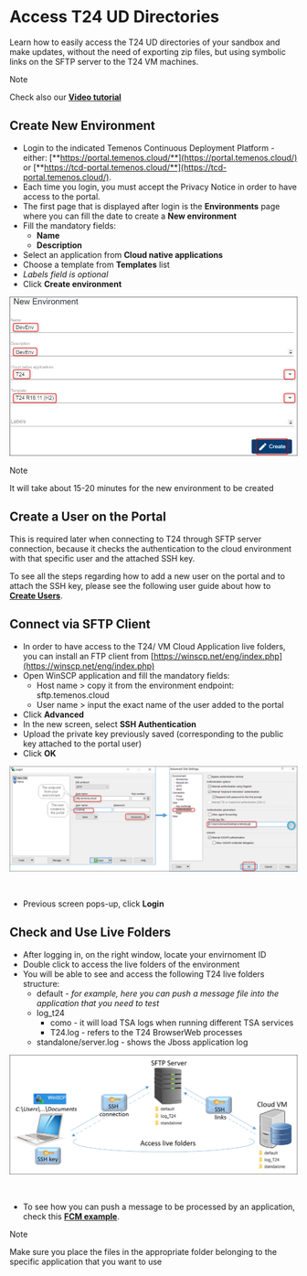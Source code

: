 # Access T24 UD Directories

Learn how to easily access the T24 UD directories of your sandbox and make updates, without the need of exporting zip files, but using symbolic links on the SFTP server to the T24 VM machines.

> [!Note]
> Check also our <a href="https://www.youtube.com/watch?v=wqBTV76cAOQ" target="_blank">**Video tutorial**
</a>


## Create New Environment

 - Login to the indicated Temenos Continuous Deployment Platform - either: [**https://portal.temenos.cloud/**](https://portal.temenos.cloud/) or [**https://tcd-portal.temenos.cloud/**](https://tcd-portal.temenos.cloud/).
 - Each time you login, you must accept the Privacy Notice in order to have access to the portal.
 - The first page that is displayed after login is the **Environments** page where you can fill the date to create a **New environment**
- Fill the mandatory fields:
    - **Name**
    - **Description**
- Select an application from **Cloud native applications**
- Choose a template from **Templates** list
- *Labels field is optional*
- Click **Create environment**

![new environment](./images/env-new.png)

> [!Note]
> It will take about 15-20 minutes for the new environment to be created

## Create a User on the Portal

This is required later when connecting to T24 through SFTP server connection, because it checks the authentication to the cloud environment with that specific user and the attached SSH key.

To see all the steps regarding how to add a new user on the portal and to attach the SSH key, please see the following user guide about how to [**Create Users**](../techguides/user-creation-in-paas.md).

## Connect via SFTP Client

 - In order to have access to the T24/ VM Cloud Application live folders, you can install an FTP client from [https://winscp.net/eng/index.php](https://winscp.net/eng/index.php)
 - Open WinSCP application and fill the mandatory fields:
   - Host name > copy it from the environment endpoint: sftp.temenos.cloud 
   - User name > input the exact name of the user added to the portal
 - Click **Advanced**
 - In the new screen, select **SSH Authentication** 
 - Upload the private key previously saved (corresponding to the public key attached to the portal user)
 - Click **OK**

![sftp fields](./images/access-ud-sftp-fields.png)

<br>

 - Previous screen pops-up, click **Login**

## Check and Use Live Folders 

 - After logging in, on the right window, locate your envirnoment ID
 - Double click to access the live folders of the environment
 - You will be able to see and access the following T24 live folders structure:
   - default - *for example, here you can push a message file into the application that you need to test*
   - log_t24  
       - como - it will load TSA logs when running different TSA services
       - T24.log -  refers to the T24 BrowserWeb processes
   - standalone/server.log - shows the Jboss application log


![access ud directories schema](./images/access-ud-schema.png)

<br>

 - To see how you can push a message to be processed by an application, check this [**FCM example**](../techguides/fcm-configuration.md#process-messages-in-the-fcm-application).

> [!Note]
> Make sure you place the files in the appropriate folder belonging to the specific application that you want to use

